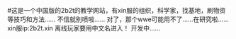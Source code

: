 #这是一个中国版的2b2t的教学网站，有xin服的组织，科学家，找基地，刷物资等技巧和方法......
不信就别喷啦......
对了，那个wwe可能用不了......在研究啦......
xin服ip:2b2t.xin  离线玩家要用中文名进入！
开发中......
